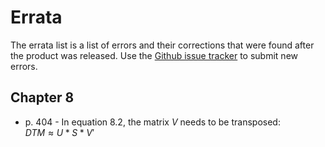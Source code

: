 # Errata

The errata list is a list of errors and their corrections that were found after the product was released. Use the [Github issue tracker](https://github.com/gedeck/mistat-code-solutions/issues) to submit new errors.


## Chapter 8
- p. 404 - In equation 8.2, the matrix $V$ needs to be transposed:<br>
  $DTM \approx U * S * V'$
